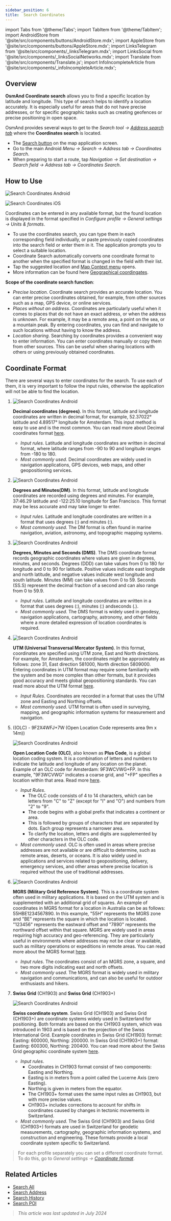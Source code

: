 ```yaml
---
sidebar_position: 6
title:  Search Coordinates
---
```


import Tabs from '@theme/Tabs';
import TabItem from '@theme/TabItem';
import AndroidStore from '@site/src/components/buttons/AndroidStore.mdx';
import AppleStore from '@site/src/components/buttons/AppleStore.mdx';
import LinksTelegram from '@site/src/components/_linksTelegram.mdx';
import LinksSocial from '@site/src/components/_linksSocialNetworks.mdx';
import Translate from '@site/src/components/Translate.js';
import InfoIncompleteArticle from '@site/src/components/_infoIncompleteArticle.mdx';

<InfoIncompleteArticle/>

## Overview

**OsmAnd Coordinate search** allows you to find a specific location by latitude and longitude. This type of search helps to identify a location accurately. It is especially useful for areas that do not have precise addresses, or for specific geographic tasks such as creating geofences or precise positioning in open space.   

OsmAnd provides several ways to get to the *Search tool → [Address search tab](../search/search-address.md)* where the **Coordinates search** is located.

- The [Search button](../widgets/map-buttons.md#search) on the map application screen.
- Go to the main Android *Menu → Search → Address tab → Coordinates Search*.
- When preparing to start a route, tap *Navigation → Set destination → Search field → Address tab → Coordinates Search*.  


## How to Use

<Tabs groupId="operating-systems">

<TabItem value="android" label="Android">

![Search Coordinates Android](@site/static/img/search/coordinates_search_android.png)

</TabItem>

<TabItem value="ios" label="iOS">

![Search Coordinates iOS](@site/static/img/search/coordinates_search_ios.png)

</TabItem>

</Tabs> 

Coordinates can be entered in any available format, but the found location is displayed in the format specified in *Configure profile → General settings → Units & formats*.   

- To use the coordinates search, you can type them in each corresponding field individually, or paste previously copied coordinates into the search field or enter them in it. The application prompts you to select a suitable location.
- Coordinate Search automatically converts one coordinate format to another when the specified format is changed in the field with their list. 
- Tap the suggested location and [Map Context menu](../map/map-context-menu.md#select-any-point-long-tap) opens.
- More information can be found here [Geographical coordingates](https://en.wikipedia.org/wiki/Geographic_coordinate_system).


**Scope of the coordinate search function**:
- *Precise location*. Coordinate search provides an accurate location. You can enter precise coordinates obtained, for example, from other sources such as a map, GPS device, or online services. 
- *Places without an address*. Coordinates are particularly useful when it comes to places that do not have an exact address, or when the address is unknown. For example, it may be a remote area, a point on the sea, or a mountain peak. By entering coordinates, you can find and navigate to such locations without having to know the address.
- *Location sharing*. Searching by coordinates provides a convenient way to enter information. You can enter coordinates manually or copy them from other sources. This can be useful when sharing locations with others or using previously obtained coordinates.


## Coordinate Format

There are several ways to enter coordinates for the search. To use each of them, it is very important to follow the input rules, otherwise the application will not be able to find the location.    

1. **<Translate android="true" ids="navigate_point_format_D"/>**  

    ![Search Coordinates Android](@site/static/img/search/coordinates_search_degrees_andr.png)  

    **Decimal coordinates (degrees)**. In this format, latitude and longitude coordinates are written in decimal format, for example, 52.37022° latitude and 4.89517° longitude for Amsterdam. This input method is easy to use and is the most common. You can read more about Decimal coordinates format [here](https://en.wikipedia.org/wiki/Decimal_degrees).  

    - *Input rules*. Latitude and longitude coordinates are written in decimal format, where latitude ranges from -90 to 90 and longitude ranges from -180 to 180.
    - *Most commonly used*. Decimal coordinates are widely used in navigation applications, GPS devices, web maps, and other geopositioning services.  

2. **<Translate android="true" ids="navigate_point_format_DM"/>**  

    ![Search Coordinates Android](@site/static/img/search/coordinates_search_DM_andr.png)  

    **Degrees and Minutes(DM)**. In this format, latitude and longitude coordinates are recorded using degrees and minutes. For example, 37:46.29 latitude and -122:25.10 longitude for San Francisco. This format may be less accurate and may take longer to enter.
    - *Input rules*. Latitude and longitude coordinates are written in a format that uses degrees (:) and minutes (:).
    - *Most commonly used*. The DM format is often found in marine navigation, aviation, astronomy, and topographic mapping systems.

3. **<Translate android="true" ids="navigate_point_format_DMS"/>**  

    ![Search Coordinates Android](@site/static/img/search/coordinates_search_DMS_andr.png)  

    **Degrees, Minutes and Seconds (DMS)**. The DMS coordinate format records geographic coordinates where values are given in degrees, minutes, and seconds. Degrees (DDD) can take values from 0 to 180 for longitude and 0 to 90 for latitude. Positive values indicate east longitude and north latitude, and negative values indicate west longitude and south latitude. Minutes (MM) can take values from 0 to 59. Seconds (SS.S) represent the decimal fraction of a second and can also range from 0 to 59.9.
    - *Input rules*. Latitude and longitude coordinates are written in a format that uses degrees (:), minutes (:) andseconds (.).
    - *Most commonly used*. The DMS format is widely used in geodesy, navigation applications, cartography, astronomy, and other fields where a more detailed expression of location coordinates is required.

4. **<Translate android="true" ids="navigate_point_format_utm"/>**  

    ![Search Coordinates Android](@site/static/img/search/coordinates_search_UTM_andr.png)  

    **UTM (Universal Transversal Mercator System)**. In this format, coordinates are specified using UTM zone, East and North directions. For example, for Amsterdam, the coordinates might be approximately as follows: zone 31, East direction 581000, North direction 5809000. Entering coordinates in UTM format may require some familiarity with the system and be more complex than other formats, but it provides good accuracy and meets global geopositioning standards. You can read more about the UTM format [here](https://en.wikipedia.org/wiki/Universal_Transverse_Mercator_coordinate_system).
    - *Input Rules*. Coordinates are recorded in a format that uses the UTM zone and Easting and Northing offsets.
    - *Most commonly used*. UTM format is often used in surveying, mapping, and geographic information systems for measurement and navigation.

5. **<Translate android="true" ids="navigate_point_format_olc"/>**  ((OLC) - 9F2X4WFJ+7W (Open Location Code represents area 9m x 14m))  

    ![Search Coordinates Android](@site/static/img/search/coordinates_search_OLC_andr.png)  

    **Open Location Code (OLC)**, also known as **Plus Code**, is a global location coding system. It is a combination of letters and numbers to indicate the latitude and longitude of any location on the planet. Example of an OLC code for Amsterdam: 9F3WCVWG+FP. In this example, "9F3WCVWG" indicates a coarse grid, and "+FP" specifies a location within that area. Read more [here](https://en.wikipedia.org/wiki/Open_Location_Code).   
    - *Input Rules*.  
        - The OLC code consists of 4 to 14 characters, which can be letters from "C" to "Z" (except for "I" and "O") and numbers from "2" to "9".
        - The code begins with a global prefix that indicates a continent or area.
        - This is followed by groups of characters that are separated by dots. Each group represents a narrower area.
        - To clarify the location, letters and digits are supplemented by other characters in the OLC code.  
    - *Most commonly used*. OLC is often used in areas where precise addresses are not available or are difficult to determine, such as remote areas, deserts, or oceans. It is also widely used in applications and services related to geopositioning, delivery, emergency services, and other areas where precise location is required without the use of traditional addresses.  

6. **<Translate android="true" ids="navigate_point_mgrs"/>**  

    ![Search Coordinates Android](@site/static/img/search/coordinates_search_MGRS_andr.png)  

    **MGRS (Military Grid Reference System)**. This is a coordinate system often used in military applications. It is based on the UTM system and is supplemented with an additional grid of squares. An example of coordinates in MGRS format for a location in Australia can be as follows: 55HBE1234567890. In this example, "55H" represents the MGRS zone and "BE" represents the square in which the location is located. "123456" represents the eastward offset and "7890" represents the northward offset within that square. MGRS are widely used in areas requiring high accuracy and geo-referencing. They are particularly useful in environments where addresses may not be clear or available, such as military operations or expeditions in remote areas. You can read more about the MGRS format [here](https://en.wikipedia.org/wiki/Military_Grid_Reference_System).  
    - *Input rules*. The coordinates consist of an MGRS zone, a square, and two more digits indicating east and north offsets.
    - *Most commonly used*. The MGRS format is widely used in military navigation and communications, and can also be useful for outdoor enthusiasts and hikers. 

7. **Swiss Grid** (CH1903) and **Swiss Grid** (CH1903+)  

    ![Search Coordinates Android](@site/static/img/search/coordinates_search_Swiss_andr.png)  

    **Swiss coordinate system**. Swiss Grid (CH1903) and Swiss Grid (CH1903+) are coordinate systems widely used in Switzerland for positioning. Both formats are based on the CH1903 system, which was introduced in 1903 and is based on the projection of the Swiss International Grid. Example coordinates in Swiss Grid (CH1903) format: Easting: 600000, Northing: 200000. In Swiss Grid (CH1903+) format: Easting: 600300, Northing: 200400. You can read more about the Swiss Grid geographic coordinate system [here](https://en.wikipedia.org/wiki/Swiss_coordinate_system).  
    - *Input rules*.  
        - Coordinates in CH1903 format consist of two components: Easting and Northing.
        - Easting is in meters from a point called the Lucerne Axis (zero Easting).
        - Northing is given in meters from the equator.
        - The CH1903+ format uses the same input rules as CH1903, but with more precise values.
        - CH1903+ includes corrections to account for shifts in coordinates caused by changes in tectonic movements in Switzerland.
    - *Most commonly used*. The Swiss Grid (CH1903) and Swiss Grid (CH1903+) formats are used in Switzerland for geodetic measurements, cartography, geographic information systems, and construction and engineering. These formats provide a local coordinate system specific to Switzerland.


> For each profile separately you can set a different coordinate format. To do this, go to *General settings → [Coordinate format](../personal/profiles.md#units--formats)*.


<!--

## Troubleshooting

https://github.com/osmandapp/OsmAnd/issues/14081  

https://github.com/osmandapp/OsmAnd/issues/16114  

https://github.com/osmandapp/OsmAnd/issues/14081  

-->


## Related Articles

- [Search All](./search-all.md)
- [Search Address](./search-address.md)
- [Search History](./search-history.md)
- [Search POI](./search-poi.md)


> *This article was last updated in July 2024*
